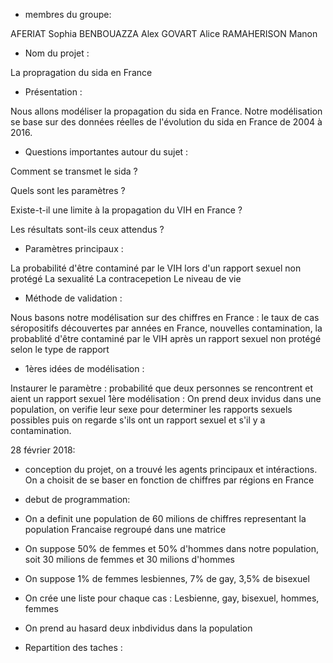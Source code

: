 - membres du groupe: 

AFERIAT Sophia BENBOUAZZA Alex GOVART Alice RAMAHERISON Manon

- Nom du projet : 

La propragation du sida en France

- Présentation :

Nous allons modéliser la propagation du sida en France. Notre modélisation se base sur des données réelles de l'évolution du sida en France de 2004 à 2016.

- Questions importantes autour du sujet :

Comment se transmet le sida ?

Quels sont les paramètres ?

Existe-t-il une limite à la propagation du VIH en France ?

Les résultats sont-ils ceux attendus ?


- Paramètres principaux :

La probabilité d'être contaminé par le VIH lors d'un rapport sexuel non protégé La sexualité La contracepetion Le niveau de vie

- Méthode de validation :

Nous basons notre modélisation sur des chiffres en France : le taux de cas séropositifs découvertes par années en France, nouvelles contamination, la probablité d'être contaminé par le VIH après un rapport sexuel non protégé selon le type de rapport

- 1ères idées de modélisation :

Instaurer le paramètre : probabilité que deux personnes se rencontrent et aient un rapport sexuel 1ère modélisation : On prend deux invidus dans une population, on verifie leur sexe pour determiner les rapports sexuels possibles puis on regarde s'ils ont un rapport sexuel et s'il y a contamination.

28 février 2018:

 - conception du projet, on a trouvé les agents principaux et intéractions. On a choisit de se baser en fonction de chiffres par régions en France
 - debut de programmation: 
 - On a definit une population de 60 milions de chiffres representant la population Francaise regroupé dans une matrice 
 - On suppose 50% de femmes et 50% d'hommes dans notre population, soit 30 milions de femmes et 30 milions d'hommes
 - On suppose 1% de femmes lesbiennes, 7% de gay, 3,5% de bisexuel
 - On crée une liste pour chaque cas : Lesbienne, gay, bisexuel, hommes, femmes
 - On prend au hasard deux inbdividus dans la population


- Repartition des taches :
